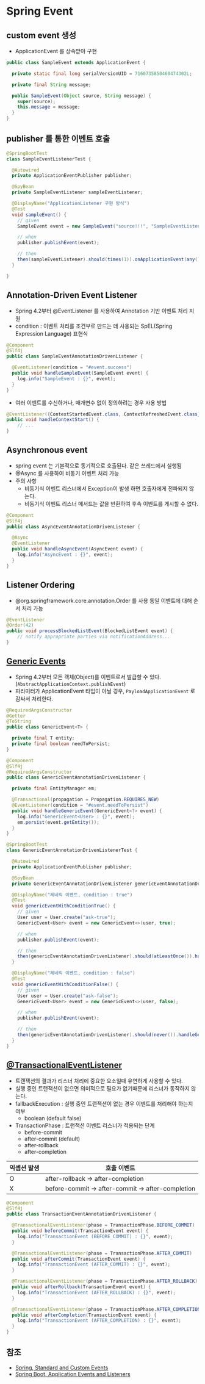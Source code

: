 # Spring Event

## custom event 생성
- ApplicationEvent 를 상속받아 구현
```java
public class SampleEvent extends ApplicationEvent {

  private static final long serialVersionUID = 7160735850460474302L;

  private final String message;

  public SampleEvent(Object source, String message) {
    super(source);
    this.message = message;
  }
}
```

## publisher 를 통한 이벤트 호출
```java
@SpringBootTest
class SampleEventListenerTest {

  @Autowired
  private ApplicationEventPublisher publisher;

  @SpyBean
  private SampleEventListener sampleEventListener;

  @DisplayName("ApplicationListener 구현 방식")
  @Test
  void sampleEvent() {
    // given
    SampleEvent event = new SampleEvent("source!!!", "SampleEventListenerTest!!!");

    // when
    publisher.publishEvent(event);

    // then
    then(sampleEventListener).should(times(1)).onApplicationEvent(any());
  }

}
```

## Annotation-Driven Event Listener
- Spring 4.2부터 @EventListener 를 사용하여 Annotation 기반 이벤트 처리 지원
- condition : 이벤트 처리를 조건부로 만드는 데 사용되는 SpEL(Spring Expression Language) 표현식
```java
@Component
@Slf4j
public class SampleEventAnnotationDrivenListener {

  @EventListener(condition = "#event.success")
  public void handleSampleEvent(SampleEvent event) {
    log.info("SampleEvent : {}", event);
  }
}
```

- 여러 이벤트를 수신하거나, 매개변수 없이 정의하려는 경우 사용 방법
```java
@EventListener({ContextStartedEvent.class, ContextRefreshedEvent.class})
public void handleContextStart() {
    // ...
}
```

## Asynchronous event
- spring event 는 기본적으로 동기적으로 호출된다. 같은 쓰레드에서 실행됨
- @Async 를 사용하여 비동기 이벤트 처리 가능
- 주의 사항
  - 비동기식 이벤트 리스너에서 Exception이 발생 하면 호출자에게 전파되지 않는다.
  - 비동기식 이벤트 리스너 메서드는 값을 반환하여 후속 이벤트를 게시할 수 없다.
```java
@Component
@Slf4j
public class AsyncEventAnnotationDrivenListener {

  @Async
  @EventListener
  public void handleAsyncEvent(AsyncEvent event) {
    log.info("AsyncEvent : {}", event);
  }
}
```

## Listener Ordering
- @org.springframework.core.annotation.Order 를 사용 동일 이벤트에 대해 순서 처리 가능
```java
@EventListener
@Order(42)
public void processBlockedListEvent(BlockedListEvent event) {
    // notify appropriate parties via notificationAddress...
}
```

## [Generic Events](https://docs.spring.io/spring-framework/docs/current/reference/html/core.html#context-functionality-events-generics)
- Spring 4.2부터 모든 객체(Object)를 이벤트로서 발급할 수 있다. (`AbstractApplicationContext.publishEvent`)
- 파라미터가 ApplicationEvent 타입이 아닐 경우, `PayloadApplicationEvent` 로 감싸서 처리한다.
```java
@RequiredArgsConstructor
@Getter
@ToString
public class GenericEvent<T> {

  private final T entity;
  private final boolean needToPersist;
}
```
```java
@Component
@Slf4j
@RequiredArgsConstructor
public class GenericEventAnnotationDrivenListener {

  private final EntityManager em;

  @Transactional(propagation = Propagation.REQUIRES_NEW)
  @EventListener(condition = "#event.needToPersist")
  public void handleGenericEvent(GenericEvent<?> event) {
    log.info("GenericEvent<User> : {}", event);
    em.persist(event.getEntity());
  }
}
```
```java
@SpringBootTest
class GenericEventAnnotationDrivenListenerTest {

  @Autowired
  private ApplicationEventPublisher publisher;

  @SpyBean
  private GenericEventAnnotationDrivenListener genericEventAnnotationDrivenListener;

  @DisplayName("제네릭 이벤트, condition : true")
  @Test
  void genericEventWithConditionTrue() {
    // given
    User user = User.create("ask-true");
    GenericEvent<User> event = new GenericEvent<>(user, true);

    // when
    publisher.publishEvent(event);

    // then
    then(genericEventAnnotationDrivenListener).should(atLeastOnce()).handleGenericEvent(any());
  }

  @DisplayName("제네릭 이벤트, condition : false")
  @Test
  void genericEventWithConditionFalse() {
    // given
    User user = User.create("ask-false");
    GenericEvent<User> event = new GenericEvent<>(user, false);

    // when
    publisher.publishEvent(event);

    // then
    then(genericEventAnnotationDrivenListener).should(never()).handleGenericEvent(any());
  }
}
```


## [@TransactionalEventListener](https://docs.spring.io/spring-framework/docs/current/reference/html/data-access.html#transaction-event)
- 트랜잭션의 결과가 리스너 처리에 중요한 요소일때 유연하게 사용할 수 있다.
- 실행 중인 트랜잭션이 없으면 의미적으로 필요가 없기때문에 리스너가 동작하지 않는다.
- fallbackExecution : 실행 중인 트랜잭션이 없는 경우 이벤트를 처리해야 하는지 여부
  - boolean (default false)
- TransactionPhase : 트랜잭션 이벤트 리스너가 적용되는 단계
  - before-commit
  - after-commit (default)
  - after-rollback
  - after-completion

|익셉션 발생|호출 이벤트|
|---|---|
| O |after-rollback -> after-completion|
| X |before-commit -> after-commit -> after-completion|

```java
@Component
@Slf4j
public class TransactionEventAnnotationDrivenListener {

  @TransactionalEventListener(phase = TransactionPhase.BEFORE_COMMIT)
  public void beforeCommit(TransactionEvent event) {
    log.info("TransactionEvent (BEFORE_COMMIT) : {}", event);
  }

  @TransactionalEventListener(phase = TransactionPhase.AFTER_COMMIT)
  public void afterCommit(TransactionEvent event) {
    log.info("TransactionEvent (AFTER_COMMIT) : {}", event);
  }

  @TransactionalEventListener(phase = TransactionPhase.AFTER_ROLLBACK)
  public void afterRollback(TransactionEvent event) {
    log.info("TransactionEvent (AFTER_ROLLBACK) : {}", event);
  }

  @TransactionalEventListener(phase = TransactionPhase.AFTER_COMPLETION)
  public void afterCompletion(TransactionEvent event) {
    log.info("TransactionEvent (AFTER_COMPLETION) : {}", event);
  }
}
```

## 참조
- [Spring, Standard and Custom Events](https://docs.spring.io/spring-framework/docs/current/reference/html/core.html#context-functionality-events)
- [Spring Boot, Application Events and Listeners](https://docs.spring.io/spring-boot/docs/current/reference/html/features.html#features.spring-application.application-events-and-listeners)